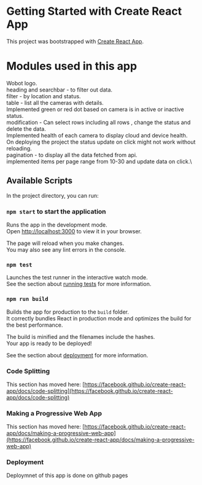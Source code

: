# Getting Started with Create React App

This project was bootstrapped with [Create React App](https://github.com/facebook/create-react-app).

# Modules used in this app

Wobot logo.\
heading and searchbar - to filter out data.\
filter - by location and status.\
table - list all the cameras with details.\
Implemented green or red dot based on camera is in active or inactive status.\
modification - Can select rows including all rows , change the status and delete the data.\
Implemented health of each camera to display cloud and device health.\
On deploying the project the status update on click might not work without reloading.\
pagination - to display all the data fetched from api.\
implemented items per page range from 10-30 and update data on click.\

## Available Scripts

In the project directory, you can run:

### `npm start` to start the application

Runs the app in the development mode.\
Open [http://localhost:3000](http://localhost:3000) to view it in your browser.

The page will reload when you make changes.\
You may also see any lint errors in the console.

### `npm test`

Launches the test runner in the interactive watch mode.\
See the section about [running tests](https://facebook.github.io/create-react-app/docs/running-tests) for more information.

### `npm run build`

Builds the app for production to the `build` folder.\
It correctly bundles React in production mode and optimizes the build for the best performance.

The build is minified and the filenames include the hashes.\
Your app is ready to be deployed!

See the section about [deployment](https://facebook.github.io/create-react-app/docs/deployment) for more information.


### Code Splitting

This section has moved here: [https://facebook.github.io/create-react-app/docs/code-splitting](https://facebook.github.io/create-react-app/docs/code-splitting)

### Making a Progressive Web App

This section has moved here: [https://facebook.github.io/create-react-app/docs/making-a-progressive-web-app](https://facebook.github.io/create-react-app/docs/making-a-progressive-web-app)

### Deployment

Deploymnet of this app is done on github pages
